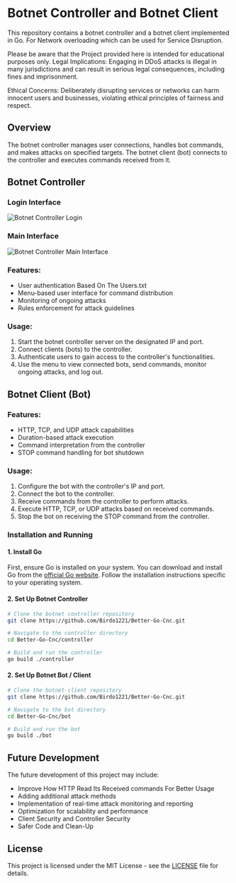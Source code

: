 # Botnet Controller and Botnet Client

This repository contains a botnet controller and a botnet client implemented in Go.
For Network overloading which can be used for Service Disruption. 

Please be aware that the Project provided here is intended for educational purposes only.
Legal Implications: Engaging in DDoS attacks is illegal in many jurisdictions and can result in serious legal consequences, including fines and imprisonment.

Ethical Concerns: Deliberately disrupting services or networks can harm innocent users and businesses, violating ethical principles of fairness and respect.

## Overview

The botnet controller manages user connections, handles bot commands, and makes attacks on specified targets. The botnet client (bot) connects to the controller and executes commands received from it.

## Botnet Controller

### Login Interface

![Botnet Controller Login](https://github.com/Birdo1221/Better-Go-Cnc/assets/81320346/0b125e4d-2b7d-431c-badc-a6555c2bb0f8)

### Main Interface

![Botnet Controller Main Interface](https://github.com/Birdo1221/Better-Go-Cnc/assets/81320346/51845371-a14e-4581-865f-b5efba055a9d)


### Features:

- User authentication Based On The Users.txt
- Menu-based user interface for command distribution
- Monitoring of ongoing attacks
- Rules enforcement for attack guidelines

### Usage:

1. Start the botnet controller server on the designated IP and port.
2. Connect clients (bots) to the controller.
3. Authenticate users to gain access to the controller's functionalities.
4. Use the menu to view connected bots, send commands, monitor ongoing attacks, and log out.

## Botnet Client (Bot)

### Features:

- HTTP, TCP, and UDP attack capabilities
- Duration-based attack execution
- Command interpretation from the controller
- STOP command handling for bot shutdown

### Usage:
1. Configure the bot with the controller's IP and port.
2. Connect the bot to the controller.
3. Receive commands from the controller to perform attacks.
4. Execute HTTP, TCP, or UDP attacks based on received commands.
5. Stop the bot on receiving the STOP command from the controller.

### Installation and Running

#### 1. Install Go

First, ensure Go is installed on your system. You can download and install Go from the [official Go website](https://golang.org/dl/). Follow the installation instructions specific to your operating system.

#### 2. Set Up Botnet Controller

```bash
# Clone the botnet controller repository
git clone https://github.com/Birdo1221/Better-Go-Cnc.git

# Navigate to the controller directory
cd Better-Go-Cnc/controller

# Build and run the controller
go build ./controller
```

#### 2. Set Up Botnet Bot / Client

```bash
# Clone the botnet client repository
git clone https://github.com/Birdo1221/Better-Go-Cnc.git

# Navigate to the bot directory
cd Better-Go-Cnc/bot

# Build and run the bot
go build ./bot
```

## Future Development

The future development of this project may include:

- Improve How HTTP Read Its Received commands For Better Usage
- Adding additional attack methods
- Implementation of real-time attack monitoring and reporting
- Optimization for scalability and performance
- Client Security and Controller Security
- Safer Code and Clean-Up 

## License

This project is licensed under the MIT License - see the [LICENSE](LICENSE) file for details.
